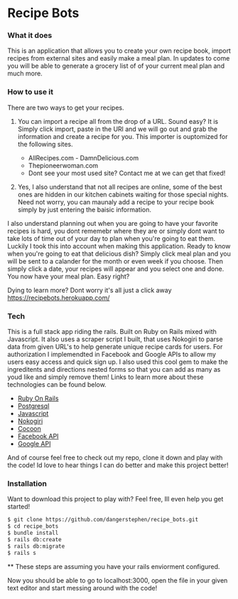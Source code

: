 # Recipe Bots

 
### What it does
This is an application that allows you to create  your own recipe book, import recipes from external sites and easily make a meal plan. In updates to come you will be able to generate a grocery list of of your current meal plan and much more. 

### How to use it
There are two ways to get your recipes. 
1) You can import a recipe all from the drop of a URL. Sound easy? It is Simply click import, paste in the URl and we will go out and grab the information and create a recipe for you. This importer is ouptomized for the following sites. 
      - AllRecipes.com
       - DamnDelicious.com 
     - Thepioneerwoman.com
    - Dont see your most used site? Contact me at we can get that fixed! 
   
   
2) Yes, I also understand that not all recipes are online, some of the best ones are hidden in our kitchen cabinets waiting for those special nights. Need not worry, you can maunaly add a recipe to your recipe book simply by just entering the baisic information. 


I also understand planning out when you are going to have your favorite recipes is hard, you dont rememebr where they are or simply dont want to take lots of time out of your day to plan when you're going to eat them. Luckily I took this into account when making this application. Ready to know when you're going to eat that delicious dish? Simply click meal plan and you will be sent to a calander for the month or even week if you choose. Then simply click a date, your recipes will appear and you select one and done. You now have your meal plan. Easy right? 

Dying to learn more? Dont worry it's all just a click away
https://recipebots.herokuapp.com/


### Tech

This is a full stack app riding the rails. Built on Ruby on Rails mixed with Javascript. It also uses a scraper script I built, that uses Nokogiri to parse data from given URL's to help generate unique recipe cards for users. For authorization I implemendted in Facebook and Google APIs to allow my users easy access and quick sign up. I also used this cool gem to make the ingreditents and directions nested forms so that you can add as many as youd like and simply remove them! Links to learn more about these technologies can be found below. 

* [Ruby On Rails] 
* [Postgresql] 
* [Javascript] 
* [Nokogiri] 
* [Cocoon] 
* [Facebook API] 
* [Google API] 

And of course feel free to check out my repo, clone it down and play with the code! Id love to hear things I can do better and make this project better! 
 

### Installation

Want to download this project to play with? Feel free, Ill even help you get started! 

```sh
$ git clone https://github.com/dangerstephen/recipe_bots.git
$ cd recipe_bots
$ bundle install 
$ rails db:create 
$ rails db:migrate 
$ rails s 
```
** These steps are assuming you have your rails enviorment configured. 

Now you should be able to go to localhost:3000, open the file in your given text editor and start messing around with the code! 





   [Ruby On Rails]: <http://rubyonrails.org/>
   [Postgresql]: <https://www.postgresql.org/>
   [Javascript]: <https://developer.mozilla.org/en-US/docs/Web/JavaScript>
   [Nokogiri]: <http://www.nokogiri.org/>
   [Cocoon]: <https://github.com/nathanvda/cocoon>
   [Facebook API]: <https://developers.facebook.com/>
   [Google API]: <https://developers.google.com/identity/>
   
   

